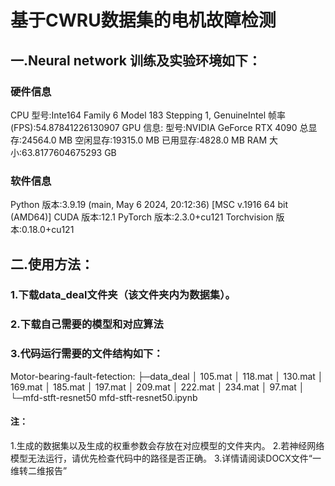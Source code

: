# 基于CWRU数据集的电机故障检测
## 一.Neural network 训练及实验环境如下：
### 硬件信息
CPU 型号:Inte164 Family 6 Model 183 Stepping 1, GenuineIntel
帧率(FPS):54.87841226130907
GPU 信息:
型号:NVIDIA GeForce RTX 4090
总显存:24564.0 MB
空闲显存:19315.0 MB
已用显存:4828.0 MB
RAM 大小:63.8177604675293 GB
### 软件信息
Python 版本:3.9.19 (main, May 6 2024, 20:12:36) [MSC v.1916 64 bit (AMD64)]
CUDA 版本:12.1
PyTorch 版本:2.3.0+cu121
Torchvision 版本:0.18.0+cu121
## 二.使用方法：
### 1.下载data_deal文件夹（该文件夹内为数据集）。
### 2.下载自己需要的模型和对应算法
### 3.代码运行需要的文件结构如下：
Motor-bearing-fault-fetection:
├─data_deal
│      105.mat
│      118.mat
│      130.mat
│      169.mat
│      185.mat
│      197.mat
│      209.mat
│      222.mat
│      234.mat
│      97.mat
│
└─mfd-stft-resnet50
        mfd-stft-resnet50.ipynb

#### 注：
1.生成的数据集以及生成的权重参数会存放在对应模型的文件夹内。
2.若神经网络模型无法运行，请优先检查代码中的路径是否正确。
3.详情请阅读DOCX文件“一维转二维报告”
